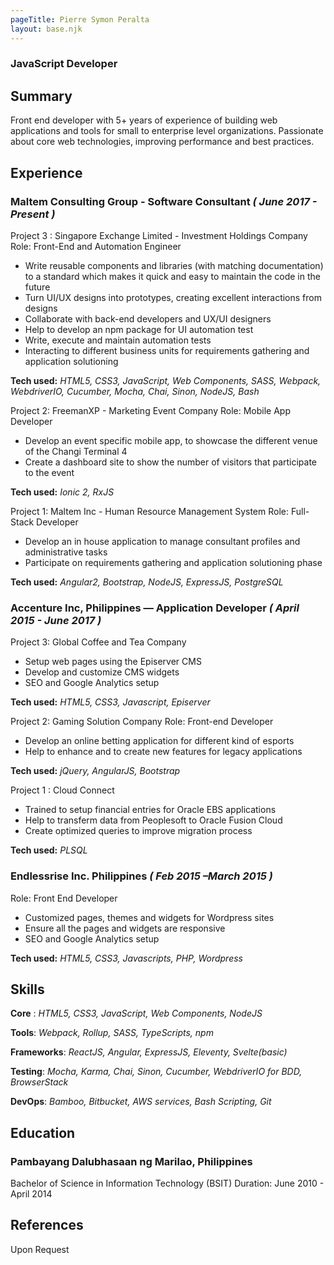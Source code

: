 ```yaml
---
pageTitle: Pierre Symon Peralta
layout: base.njk
---
```


### JavaScript Developer

## Summary
Front end developer with 5+ years of experience of building web applications and tools for small to enterprise level organizations.
Passionate about core web technologies, improving performance and best practices.


## Experience

### Maltem Consulting Group - Software Consultant  *( June 2017 - Present )*
Project 3 : Singapore Exchange Limited - Investment Holdings Company
Role: Front-End and Automation Engineer
- Write reusable components and libraries (with matching documentation)
to a standard which makes it quick and easy to maintain the code in the
future
- Turn UI/UX designs into prototypes, creating excellent interactions from
designs
- Collaborate with back-end developers and UX/UI designers
- Help to develop an npm package for UI automation test
- Write, execute and maintain automation tests
- Interacting to different business units for requirements gathering and application solutioning

**Tech used:**
*HTML5, CSS3, JavaScript, Web Components, SASS, Webpack, WebdriverIO, Cucumber, Mocha, Chai, Sinon, NodeJS, Bash*

Project 2: FreemanXP - Marketing Event Company
Role: Mobile App Developer
- Develop an event specific mobile app, to showcase the different venue of the Changi Terminal 4
- Create a dashboard site to show the number of visitors that participate to the event

**Tech used:** 
*Ionic 2, RxJS*

Project 1: Maltem Inc - Human Resource Management System
Role: Full-Stack Developer
- Develop an in house application to manage consultant profiles and administrative tasks
- Participate on requirements gathering and application solutioning phase

**Tech used:** 
*Angular2, Bootstrap, NodeJS, ExpressJS, PostgreSQL*

### Accenture Inc, Philippines — Application Developer  *( April 2015 - June 2017 )*
Project 3: Global Coffee and Tea Company
- Setup web pages using the Episerver CMS
- Develop and customize CMS widgets
- SEO and Google Analytics setup

**Tech used:** 
*HTML5, CSS3, Javascript, Episerver*

Project 2: Gaming Solution Company
Role: Front-end Developer
- Develop an online betting application for different kind of esports
- Help to enhance and to create new features for legacy applications

**Tech used:** 
*jQuery, AngularJS, Bootstrap*

Project 1 : Cloud Connect
- Trained to setup financial entries for Oracle EBS applications
- Help to transferm data from Peoplesoft to Oracle Fusion Cloud
- Create optimized queries to improve migration process

**Tech used:** 
*PLSQL*


### Endlessrise Inc. Philippines  *( Feb 2015 –March 2015 )*
Role: Front End Developer
- Customized pages, themes and widgets for Wordpress sites
- Ensure all the pages and widgets are responsive
- SEO and Google Analytics setup

**Tech used:** 
*HTML5, CSS3, Javascripts, PHP, Wordpress*


## Skills

**Core** : *HTML5, CSS3, JavaScript, Web Components, NodeJS*

**Tools**: *Webpack, Rollup, SASS, TypeScripts, npm*

**Frameworks**: *ReactJS, Angular, ExpressJS, Eleventy, Svelte(basic)*

**Testing**: *Mocha, Karma, Chai, Sinon, Cucumber, WebdriverIO for BDD, BrowserStack*

**DevOps**: *Bamboo, Bitbucket, AWS services, Bash Scripting, Git*


## Education

### Pambayang Dalubhasaan ng Marilao, Philippines
Bachelor of Science in Information Technology (BSIT)
Duration: June 2010 - April 2014

## References

Upon Request





